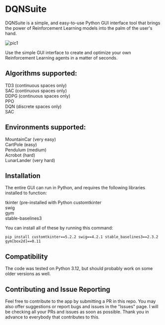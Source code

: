 # DQNSuite
DQNSuite is a simple, and easy-to-use Python GUI interface tool that brings the power of Reinforcement Learning models into the palm of the user's hand. 

![pic1](https://github.com/DQN-Labs/DQNSuite/blob/main/Screenshot%202024-10-13%20at%2012.05.21.png)



Use the simple GUI interface to create and optimize your own Reinforcement Learning agents in a matter of seconds.

## Algorithms supported:

TD3 (continuous spaces only)\
SAC (continuous spaces only)\
DDPG (continuous spaces only)\
PPO\
DQN (discrete spaces only)\
SAC

## Environments supported:

MountainCar (very easy)\
CartPole (easy)\
Pendulum (medium)\
Acrobot (hard)\
LunarLander (very hard)

## Installation

The entire GUI can run in Python, and requires the following libraries installed to function:

tkinter (pre-installed with Python
customtkinter\
swig\
gym\
stable-baselines3

You can install all of these by running this command:
```
pip install customtkinter==5.2.2 swig==4.2.1 stable_baselines3==2.3.2 gym[box2d]==0.11
```
## Compatibility

The code was tested on Python 3.12, but should probably work on some older versions as well.

## Contributing and Issue Reporting

Feel free to contribute to the app by submitting a PR in this repo. You may also offer suggestions or report bugs and issues in the "Issues" page. I will be checking all your PRs and issues as soon as possible. Thank you in advance to everybody that contributes to this.







